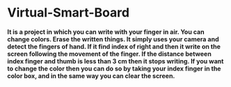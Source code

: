 # Virtual-Smart-Board
<b>
  It is a project in which you can write with your finger in air. 
  You can change colors. Erase the written things.
  It simply uses your camera and detect the fingers of hand.
  If it find index of right and then it write on the screen following the movement of the finger.
  If the distance between index finger and thumb is less than 3 cm then it stops writing.
  If you want to change the color then you can do so by taking your index finger in the color box, 
  and in the same way you can clear the screen.  
</b>
